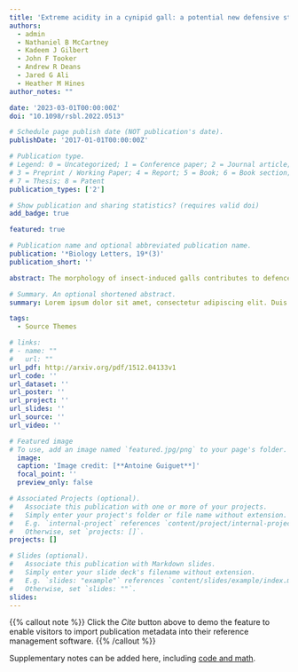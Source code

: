 ```yaml
---
title: 'Extreme acidity in a cynipid gall: a potential new defensive strategy against natural enemies'
authors:
  - admin
  - Nathaniel B McCartney
  - Kadeem J Gilbert
  - John F Tooker
  - Andrew R Deans
  - Jared G Ali
  - Heather M Hines
author_notes: ""

date: '2023-03-01T00:00:00Z'
doi: "10.1098/rsbl.2022.0513"

# Schedule page publish date (NOT publication's date).
publishDate: '2017-01-01T00:00:00Z'

# Publication type.
# Legend: 0 = Uncategorized; 1 = Conference paper; 2 = Journal article;
# 3 = Preprint / Working Paper; 4 = Report; 5 = Book; 6 = Book section;
# 7 = Thesis; 8 = Patent
publication_types: ['2']

# Show publication and sharing statistics? (requires valid doi)
add_badge: true

featured: true

# Publication name and optional abbreviated publication name.
publication: '*Biology Letters, 19*(3)'
publication_short: ''

abstract: The morphology of insect-induced galls contributes to defences of the gall-inducing insect species against its natural enemies. In terms of gall chemistry, the only defensive compounds thus far identified in galls are tannins that accumulate in many galls, preventing damage by herbivores. Intrigued by the fruit-like appearance of the translucent oak gall (TOG; Amphibolips nubilipennis, Cynipidae, Hymenoptera) induced on red oak (Quercus rubra), we hypothesized that its chemical composition may deviate from other galls. We found that the pH of the gall is between 2 and 3, making it among the lowest pH levels found in plant tissues. We examined the organic acid content of TOG and compared it to fruits and other galls using high-performance liquid chromatography and gas chromatography–mass spectrometry. Malic acid, an acid with particularly high abundance in apples, represents 66% of the organic acid detected in TOGs. The concentration of malic acid was two times higher than in other galls and in apples. Gall histology showed that the acid-containing cells were enlarged and vacuolized just like fruits mesocarp cells. Accumulation of organic acid in gall tissues is convergent with fruit morphology and may constitute a new defensive strategy against predators and parasitoids.

# Summary. An optional shortened abstract.
summary: Lorem ipsum dolor sit amet, consectetur adipiscing elit. Duis posuere tellus ac convallis placerat. Proin tincidunt magna sed ex sollicitudin condimentum.

tags:
  - Source Themes

# links:
# - name: ""
#   url: ""
url_pdf: http://arxiv.org/pdf/1512.04133v1
url_code: ''
url_dataset: ''
url_poster: ''
url_project: ''
url_slides: ''
url_source: ''
url_video: ''

# Featured image
# To use, add an image named `featured.jpg/png` to your page's folder.
  image:
  caption: 'Image credit: [**Antoine Guiguet**]'
  focal_point: ''
  preview_only: false

# Associated Projects (optional).
#   Associate this publication with one or more of your projects.
#   Simply enter your project's folder or file name without extension.
#   E.g. `internal-project` references `content/project/internal-project/index.md`.
#   Otherwise, set `projects: []`.
projects: []

# Slides (optional).
#   Associate this publication with Markdown slides.
#   Simply enter your slide deck's filename without extension.
#   E.g. `slides: "example"` references `content/slides/example/index.md`.
#   Otherwise, set `slides: ""`.
slides:
---
```


{{% callout note %}}
Click the _Cite_ button above to demo the feature to enable visitors to import publication metadata into their reference management software.
{{% /callout %}}

Supplementary notes can be added here, including [code and math](https://wowchemy.com/docs/content/writing-markdown-latex/).
